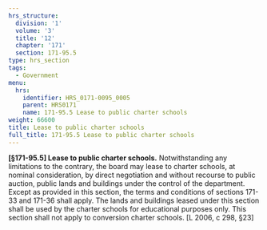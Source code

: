 ```yaml
---
hrs_structure:
  division: '1'
  volume: '3'
  title: '12'
  chapter: '171'
  section: 171-95.5
type: hrs_section
tags:
  - Government
menu:
  hrs:
    identifier: HRS_0171-0095_0005
    parent: HRS0171
    name: 171-95.5 Lease to public charter schools
weight: 66600
title: Lease to public charter schools
full_title: 171-95.5 Lease to public charter schools
---
```

**[§171-95.5] Lease to public charter schools.** Notwithstanding any limitations to the contrary, the board may lease to charter schools, at nominal consideration, by direct negotiation and without recourse to public auction, public lands and buildings under the control of the department. Except as provided in this section, the terms and conditions of sections 171-33 and 171-36 shall apply. The lands and buildings leased under this section shall be used by the charter schools for educational purposes only. This section shall not apply to conversion charter schools. [L 2006, c 298, §23]